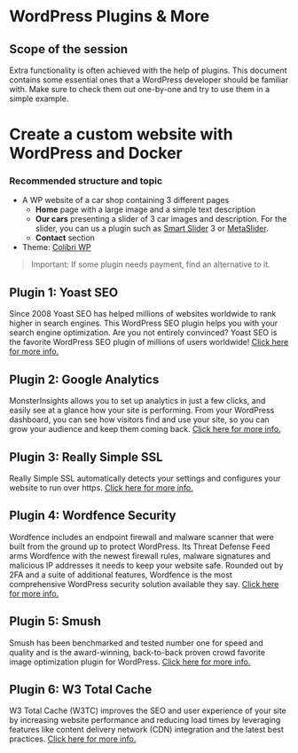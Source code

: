 # WordPress Plugins & More

## Scope of the session

Extra functionality is often achieved with the help of plugins. This document contains some essential ones that a WordPress developer should be familiar with. Make sure to check them out one-by-one and try to use them in a simple example.

# Create a custom website with WordPress and Docker

### Recommended structure and topic

- A WP website of a car shop containing 3 different pages
  - **Home** page with a large image and a simple text description
  - **Our cars** presenting a slider of 3 car images and description. For the slider, you can us a plugin such as [Smart Slider](https://hu.wordpress.org/plugins/smart-slider-3/) 3 or [MetaSlider](https://hu.wordpress.org/plugins/ml-slider/).
  - **Contact** section
- Theme: [Colibri WP](https://wordpress.org/themes/colibri-wp/)

> Important: If some plugin needs payment, find an alternative to it.

## Plugin 1: Yoast SEO

Since 2008 Yoast SEO has helped millions of websites worldwide to rank higher in search engines. This WordPress SEO plugin helps you with your search engine optimization. Are you not entirely convinced? Yoast SEO is the favorite WordPress SEO plugin of millions of users worldwide! [Click here for more info.](https://wordpress.org/plugins/wordpress-seo/)

## Plugin 2: Google Analytics

MonsterInsights allows you to set up analytics in just a few clicks, and easily see at a glance how your site is performing. From your WordPress dashboard, you can see how visitors find and use your site, so you can grow your audience and keep them coming back. [Click here for more info.](https://wordpress.org/plugins/google-analytics-for-wordpress/)

## Plugin 3: Really Simple SSL

Really Simple SSL automatically detects your settings and configures your website to run over https. [Click here for more info.](https://wordpress.org/plugins/really-simple-ssl/)

## Plugin 4: Wordfence Security

Wordfence includes an endpoint firewall and malware scanner that were built from the ground up to protect WordPress. Its Threat Defense Feed arms Wordfence with the newest firewall rules, malware signatures and malicious IP addresses it needs to keep your website safe. Rounded out by 2FA and a suite of additional features, Wordfence is the most comprehensive WordPress security solution available they say. [Click here for more info.](https://wordpress.org/plugins/wordfence/)

## Plugin 5: Smush

Smush has been benchmarked and tested number one for speed and quality and is the award-winning, back-to-back proven crowd favorite image optimization plugin for WordPress. [Click here for more info.](https://wordpress.org/plugins/wp-smushit/)

## Plugin 6: W3 Total Cache

W3 Total Cache (W3TC) improves the SEO and user experience of your site by increasing website performance and reducing load times by leveraging features like content delivery network (CDN) integration and the latest best practices. [Click here for more info.](https://wordpress.org/plugins/w3-total-cache/)
